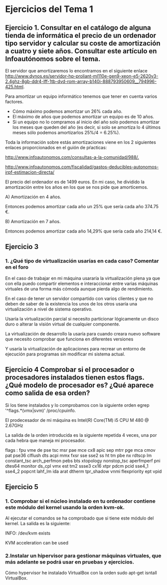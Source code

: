 # Ejercicios del Tema 1

## Ejercicio 1. Consultar en el catálogo de alguna tienda de informática el precio de un ordenador tipo servidor y calcular su coste de amortización a cuatro y siete años. Consultar este artículo en Infoautónomos sobre el tema. 
El servidor que amortizaremos lo encontramos en el siguiente enlace <http://www.dynos.es/servidor-hp-proliant-ml110e-gen9-xeon-e5-2620v3-2.4ghz-8gb-ddr4-lff-1tb-dvd-rom-array-b140i-888793950609__794996-425.html>.

Para amortizar un equipo informático tenemos que tener en cuenta varios factores.

* Cómo máximo podemos amortizar un 26% cada año.
* El máximo de años que podemos amortizar un equipo es de 10 años.
* Si un equipo no lo compramos al inicio del año solo podemos amortizar los meses que queden del año (es decir, si solo se amortiza lo 4 últimos meses sólo podemos amortizarlos 25%/4 = 6.25%).

Toda la información sobre estás amortizaciones viene en los 2 siguientes enlaces proporcionados en el guión de pŕacticas:

<http://www.infoautonomos.com/consultas-a-la-comunidad/988/.>

<http://www.infoautonomos.com/fiscalidad/gastos-deducibles-autonomos-irpf-estimacion-directa/>


El precio del ordenador es de 1499 euros. En mi caso, he dividido la amortización entre
los años en los que se nos pide que amorticemos.

 A) Amortización en 4 años.
 
  Entonces podemos amortizar cada año un 25%  que sería cada año 374.75 €.
  
 B) Amortización en 7 años.
 
  Entonces podemos amortizar cada año 14,29% que sería cada año 214,14 €.
  

## Ejercicio 3  

### 1. ¿Qué tipo de virtualización usarías en cada caso? Comentar en el foro

En el caso de trabajar en mi máquina usararía la virtualización plena ya que con ella puedo compartir elementos e interaccionar entre varias máquinas virtuales de una forma más cómoda aunque pierda algo de rendimiento.

En el caso de tener un servidor compartido con varios clientes  y que no deben de saber de la existencia los unos de los otros usaría una virtualización a nivel de sistema operativo.

Usaría la virtualización parcial si necesito particionar lógicamente un disco duro o alterar la visión virtual de cualquier componente.

La virtualización de desarrollo la usaría para cuando creara nuevo software que necesito comprobar que funciona en diferentes versiones

Y usaría la virtualización de aplicaciones para recrear un entorno de ejecución para programas sin modificar mi sistema actual.



## Ejercicio 4 Comprobar si el procesador o procesadores instalados tienen estos flags. ¿Qué modelo de procesador es? ¿Qué aparece como salida de esa orden?

Si los tiene instalados y lo comprobamos con la siguiente orden egrep '^flags.*(vmx|svm)' /proc/cpuinfo. 

El prodecesador de mi máquina es Intel(R) Core(TM) i5 CPU       M 480  @ 2.67GHz
 
La salida de la orden introducida es la siguiente repetida 4 veces, una por cada hebra que maneja mi procesador.

flags		: fpu vme de pse tsc msr pae mce cx8 apic sep mtrr pge mca cmov pat pse36 clflush dts acpi mmx fxsr sse sse2 ss ht tm pbe nx rdtscp lm constant_tsc arch_perfmon pebs bts xtopology nonstop_tsc aperfmperf pni dtes64 monitor ds_cpl vmx est tm2 ssse3 cx16 xtpr pdcm pcid sse4_1 sse4_2 popcnt lahf_lm ida arat dtherm tpr_shadow vnmi flexpriority ept vpid

## Ejercicio 5

### 1. Comprobar si el núcleo instalado en tu ordenador contiene este módulo del kernel usando la orden kvm-ok.

Al ejecutar el comandos se ha comprobado que si tiene este módulo del kernel.
La salida es la siguiente:

INFO: /dev/kvm exists

KVM acceleration can be used


### 2.Instalar un hipervisor para gestionar máquinas virtuales, que más adelante se podrá usar en pruebas y ejercicios. 

Cómo hypervisor he instalado VirtualBox con la orden sudo apt-get isntall VirtualBox.



